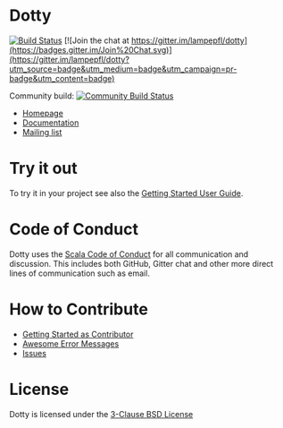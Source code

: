 Dotty
=====
[![Build Status](http://dotty-ci.epfl.ch/api/badges/lampepfl/dotty/status.svg)](http://dotty-ci.epfl.ch/lampepfl/dotty)
[![Join the chat at https://gitter.im/lampepfl/dotty](https://badges.gitter.im/Join%20Chat.svg)](https://gitter.im/lampepfl/dotty?utm_source=badge&utm_medium=badge&utm_campaign=pr-badge&utm_content=badge)

Community build: [![Community Build Status](https://travis-ci.org/lampepfl/dotty-community-build.svg?branch=master)](https://travis-ci.org/lampepfl/dotty-community-build)

* [Homepage](http://dotty.epfl.ch)
* [Documentation](http://dotty.epfl.ch/docs)
* [Mailing list](https://groups.google.com/forum/#!forum/dotty-internals)

Try it out
==========
To try it in your project see also the [Getting Started User Guide](http://dotty.epfl.ch/#getting-started).

Code of Conduct
===============
Dotty uses the [Scala Code of Conduct](https://www.scala-lang.org/conduct.html)
for all communication and discussion. This includes both GitHub, Gitter chat and
other more direct lines of communication such as email.

How to Contribute
=================
* [Getting Started as Contributor](http://dotty.epfl.ch/docs/contributing/getting-started.html)
* [Awesome Error Messages](http://scala-lang.org/blog/2016/10/14/dotty-errors.html)
* [Issues](https://github.com/lampepfl/dotty/issues?q=is%3Aissue+is%3Aopen+label%3A%22help+wanted%22)

License
=======
Dotty is licensed under the [3-Clause BSD License](https://github.com/lampepfl/dotty/blob/master/LICENSE.md)
